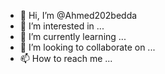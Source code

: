 - 👋 Hi, I’m @Ahmed202bedda
- 👀 I’m interested in ...
- 🌱 I’m currently learning ...
- 💞️ I’m looking to collaborate on ...
- 📫 How to reach me ...

<!---
Ahmed202bedda/Ahmed202bedda is a ✨ special ✨ repository because its `README.md` (this file) appears on your GitHub profile.
You can click the Preview link to take a look at your changes.
--->
